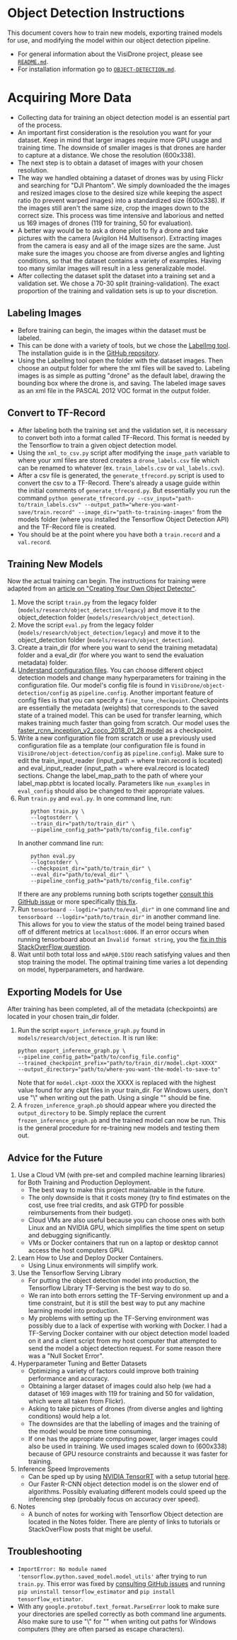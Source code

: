# Object Detection Instructions
This document covers how to train new models, exporting trained models for use, and modifying the model within our object detection pipeline.
- For general information about the VisiDrone project, please see [`README.md`](README.md).
- For installation information go to [`OBJECT-DETECTION.md`](INSTALL.md).

# Acquiring More Data
- Collecting data for training an object detection model is an essential part of the process. 
- An important first consideration is the resolution you want for your dataset. Keep in mind that larger images require more GPU usage and training time. The downside of smaller images is that drones are harder to capture at a distance. We chose the resolution (600x338).
- The next step is to obtain a dataset of images with your chosen resolution. 
- The way we handled obtaining a dataset of drones was by using Flickr and searching for "DJI Phantom". We simply downloaded the the images and resized images close to the desired size while keeping the aspect ratio (to prevent warped images) into a standardized size (600x338). If the images still aren't the same size, crop the images down to the correct size. This process was time intensive and laborious and netted us 169 images of drones (119 for training, 50 for evaluation).
- A better way would be to ask a drone pilot to fly a drone and take pictures with the camera (Avigilon H4 Multisensor). Extracting images from the camera is easy and all of the image sizes are the same. Just make sure the images you choose are from diverse angles and lighting conditions, so that the dataset contains a variety of examples. Having too many similar images will result in a less generalizable model.      
- After collecting the dataset split the dataset into a training set and a validation set. We chose a 70-30 split (training-validation). The exact proportion of the training and validation sets is up to your discretion. 

## Labeling Images
- Before training can begin, the images within the dataset must be labeled. 
- This can be done with a variety of tools, but we chose the [LabelImg tool](https://github.com/tzutalin/labelImg). The installation guide is in the [GitHub repository](https://github.com/tzutalin/labelImg). 
- Using the LabelImg tool open the folder with the dataset images. Then choose an output folder for where the xml files will be saved to. Labeling images is as simple as putting "drone" as the default label, drawing the bounding box where the drone is, and saving. The labeled image saves as an xml file in the PASCAL 2012 VOC format in the output folder.

## Convert to TF-Record
- After labeling both the training set and the validation set, it is necessary to convert both into a format called TF-Record. This format is needed by the Tensorflow to train a given object detection model. 
- Using the `xml_to_csv.py` script after modifying the `image_path` variable to where your xml files are stored creates a `drone_labels.csv` file which can be renamed to whatever (ex. `train_labels.csv` or `val_labels.csv`).
- After a csv file is generated, the `generate_tfrecord.py` script is used to convert the csv to a TF-Record. There's already a usage guide within the initial comments of `generate_tfrecord.py`. But essentially you run the command `python generate_tfrecord.py --csv_input="path-to/train_labels.csv" --output_path="where-you-want-save/train.record" --image_dir="path-to-training-images"` from the models folder (where you installed the Tensorflow Object Detection API) and the TF-Record file is created.
- You should be at the point where you have both a `train.record` and a `val.record`.  

## Training New Models
Now the actual training can begin. The instructions for training were adapted from an [article on "Creating Your Own Object Detector"](https://towardsdatascience.com/creating-your-own-object-detector-ad69dda69c85).
1. Move the script `train.py` from the legacy folder (`models/research/object_detection/legacy`) and move it to the object_detection folder (`models/research/object_detection`).
2. Move the script `eval.py` from the legacy folder (`models/research/object_detection/legacy`) and move it to the object_detection folder (`models/research/object_detection`).
3. Create a train_dir (for where you want to send the training metadata) folder and a eval_dir (for where you want to send the evaluation metadata) folder.
4. [Understand configuration files](https://github.com/tensorflow/models/blob/master/research/object_detection/g3doc/configuring_jobs.md). You can choose different object detection models and change many hyperparameters for training in the configuration file. Our model's config file is found in `VisiDrone/object-detection/config` as `pipeline.config`. Another important feature of config files is that you can specify a `fine_tune_checkpoint`. Checkpoints are essentially the metadata (weights) that corresponds to the saved state of a trained model. This can be used for transfer learning, which makes training much faster than going from scratch. Our model uses the [faster_rcnn_inception_v2_coco_2018_01_28 model](https://github.com/tensorflow/models/blob/master/research/object_detection/g3doc/detection_model_zoo.md) as a checkpoint.
5. Write a new configuration file from scratch or use a previously used configuration file as a template (our configuration file is found in `VisiDrone/object-detection/config` as `pipeline.config`). Make sure to edit the train_input_reader (input_path = where train.record is located) and eval_input_reader (input_path = where eval.record is located) sections. Change the label_map_path to the path of where your label_map.pbtxt is located locally. Parameters like `num_examples` in `eval_config` should also be changed to their appropriate values.   
6. Run `train.py` and `eval.py`. In one command line, run: 
    ``` 
        python train.py \
        --logtostderr \
        --train_dir="path/to/train_dir" \
        --pipeline_config_path="path/to/config_file.config" 
    ```
    In another command line run:
    ```
        python eval.py
        --logtostderr \
        --checkpoint_dir="path/to/train_dir" \
        --eval_dir="path/to/eval_dir" \
        --pipeline_config_path="path/to/config_file.config"
    ```
    If there are any problems running both scripts together [consult this GitHub issue](https://github.com/tensorflow/models/issues/1854#issuecomment-329410804) or more specifically [this fix](https://github.com/tensorflow/models/issues/1854#issuecomment-329410804).
7. Run `tensorboard --logdir="path/to/eval_dir"` in one command line and `tensorboard --logdir="path/to/train_dir"` in another command line. This allows for you to view the status of the model being trained based off of different metrics at `localhost:6006`. If an error occurs when running tensorboard about an `Invalid format string`, you the [fix in this StackOverFlow question](https://stackoverflow.com/questions/54814113/invalid-format-string-tensorboard). 
8. Wait until both total loss and ``mAP@0.5IOU`` reach satisfying values and then stop training the model. The optimal training time varies a lot depending on model, hyperparameters, and hardware.   

## Exporting Models for Use
After training has been completed, all of the metadata (checkpoints) are located in your chosen train_dir folder. 
1. Run the script `export_inference_graph.py` found in `models/research/object_detection`. It is run like:
    ```
    python export_inference_graph.py \
    --pipeline_config_path="path/to/config_file.config"
    --trained_checkpoint_prefix="path/to/train_dir/model.ckpt-XXXX" 
    --output_directory="path/to/where-you-want-the-model-to-save-to"
    ```
    Note that for `model.ckpt-XXXX` the XXXX is replaced with the highest value found for any ckpt files in your train_dir. For Windows users, don't use "\\" when writing out the path. Using a single "\" should be fine.  
2. A `frozen_inference_graph.pb` should appear where you directed the `output_directory` to be. Simply replace the current `frozen_inference_graph.pb` and the trained model can now be run.
This is the general procedure for re-training new models and testing them out.


## Advice for the Future
1. Use a Cloud VM (with pre-set and compiled machine learning libraries) for Both Training and Production Deployment. 
    - The best way to make this project maintainable in the future. 
    - The only downside is that it costs money (try to find estimates on the cost, use free trial credits, and ask GTPD for possible reimbursements from their budget). 
    - Cloud VMs are also useful because you can choose ones with both Linux and an NVIDIA GPU, which simplifies the time spent on setup and debugging significantly. 
    - VMs or Docker containers that run on a laptop or desktop cannot access the host computers GPU.
2. Learn How to Use and Deploy Docker Containers. 
    - Using Linux environments will simplify work. 
3. Use the Tensorflow Serving Library
    - For putting the object detection model into production, the Tensorflow Library TF-Serving is the best way to do so. 
    - We ran into both errors setting the TF-Serving environment up and a time constraint, but it is still the best way to put any machine learning model into production. 
    - My problems with setting up the TF-Serving environment was possibly due to a lack of expertise with working with Docker. I had a TF-Serving Docker container with our object detection model loaded on it and a client script from my host computer that attempted to send the model a object detection request. For some reason there was a "Null Socket Error". 
4. Hyperparameter Tuning and Better Datasets 
    - Optimizing a variety of factors could improve both training performance and accuracy. 
    - Obtaining a larger dataset of images could also help (we had a dataset of 169 images with 119 for training and 50 for validation, which were all taken from Flickr). 
    - Asking to take pictures of drones (from diverse angles and lighting conditions) would help a lot. 
    - The downsides are that the labelling of images and the training of the model would be more time consuming. 
    - If one has the appropriate computing power, larger images could also be used in training. We used images scaled down to (600x338) because of GPU resource constraints and becausse it was faster for training.    
5. Inference Speed Improvements 
    - Can be sped up by using [NVIDIA TensorRT](https://developer.nvidia.com/tensorrt) with a setup tutorial [here](https://medium.com/tensorflow/speed-up-tensorflow-inference-on-gpus-with-tensorrt-13b49f3db3fa).
    - Our Faster R-CNN object detection model is on the slower end of algorithms. Possibly evaluating different models could speed up the inferencing step (probably focus on accuracy over speed). 
6. Notes
    - A bunch of notes for working with Tensorflow Object detection are located in the Notes folder. There are plenty of links to tutorials or StackOverFlow posts that might be useful.  

## Troubleshooting
- `ImportError: No module named 'tensorflow.python.saved_model.model_utils'` after trying to run `train.py`. This error was fixed by [consulting GitHub issues](https://github.com/tensorflow/tensorflow/issues/27079) and running `pip uninstall tensorflow_estimator` and `pip install tensorflow_estimator`.
- With any `google.protobuf.text_format.ParseError` look to make sure your directories are spelled correctly as both command line arguments. Also make sure to use "\\" for "\" when writing out paths for Windows computers (they are often parsed as escape characters). 
